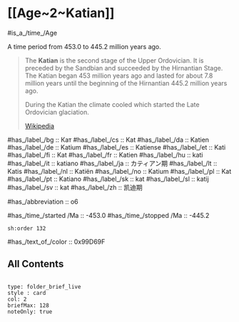 # [[Age~2~Katian]]

#is_a_/time_/Age 

A time period from 453.0 to 445.2 million years ago. 

> The **Katian** is the second stage of the Upper Ordovician. It is preceded by the Sandbian and succeeded by the Hirnantian Stage. The Katian began 453 million years ago and lasted for about 7.8 million years until the beginning of the Hirnantian 445.2 million years ago.
>
> During the Katian the climate cooled which started the Late Ordovician glaciation.
>
> [Wikipedia](https://en.wikipedia.org/wiki/Katian)

#has_/label_/bg  :: Кат
#has_/label_/cs  :: Kat
#has_/label_/da  :: Katien
#has_/label_/de  :: Katium
#has_/label_/es  :: Katiense
#has_/label_/et  :: Kati
#has_/label_/fi  :: Kat
#has_/label_/fr  :: Katien
#has_/label_/hu  :: kati
#has_/label_/it  :: katiano
#has_/label_/ja  :: カティアン期
#has_/label_/lt  :: Katis
#has_/label_/nl  :: Katiën
#has_/label_/no  :: Katium
#has_/label_/pl  :: Kat
#has_/label_/pt  :: Katiano
#has_/label_/sk  :: kat
#has_/label_/sl  :: katij
#has_/label_/sv  :: kat
#has_/label_/zh  :: 凯迪期

#has_/abbreviation :: o6

#has_/time_/started /Ma :: -453.0 
#has_/time_/stopped /Ma :: -445.2 

    sh:order 132 

#has_/text_of_/color :: 0x99D69F

## All Contents

```folderv
```

```ccard
type: folder_brief_live
style : card
col: 2
briefMax: 128
noteOnly: true
```


